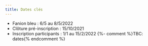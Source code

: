 ```yaml
---
title: Dates clés
---
```

- Fanion bleu : 6/5 au 8/5/2022
- Clôture pré-inscription : 15/10/2021
- Inscription participants : 1/1 au 15/2/2022
{%- comment %}TBC: dates{% endcomment %}
 